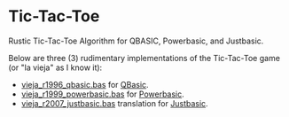 # Tic-Tac-Toe

Rustic Tic-Tac-Toe Algorithm for QBASIC, Powerbasic, and Justbasic.

Below are three (3) rudimentary implementations of the Tic-Tac-Toe game (or "la vieja" as I know it):

* [vieja_r1996_qbasic.bas](vieja_r1996_qbasic.bas) for [QBasic](https://en.wikipedia.org/wiki/QBASIC).
* [vieja_r1999_powerbasic.bas](vieja_r1999_powerbasic.bas) for [Powerbasic](https://www.powerbasic.com/).
* [vieja_r2007_justbasic.bas](vieja_r2007_justbasic.bas) translation for [Justbasic](https://www.justbasic.com/).

